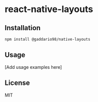 # react-native-layouts

## Installation

```bash
npm install @gaddario98/native-layouts
```

## Usage

[Add usage examples here]

## License

MIT
